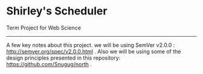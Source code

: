 Shirley's Scheduler
=====================

Term Project for Web Science

-------
A few key notes about this project. we will be using SemVer v2.0.0 : http://semver.org/spec/v2.0.0.html .
Also we will be using some of the design principles presented in this repository: https://github.com/Snugug/north .
